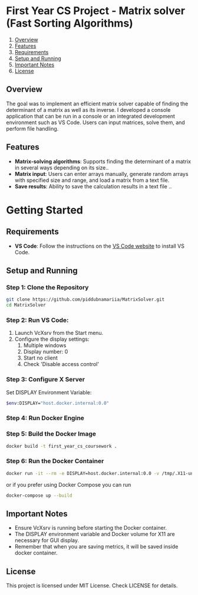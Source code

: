 # First Year CS Project - Matrix solver (Fast Sorting Algorithms)

1. [Overview](#overview)
2. [Features](#features)
3. [Requirements](#requirements)
4. [Setup and Running](#setup-and-running)
5. [Important Notes](#important-notes)
6. [License](#license)

## Overview
The goal was to implement an efficient matrix solver capable of finding the determinant of a matrix as well as its inverse. I developed a console application that can be run in a console or an integrated development environment such as VS Code. Users can input matrices, solve them, and perform file handling.

## Features
- **Matrix-solving algorithms**: Supports finding the determinant of a matrix in several ways depending on its size..
- **Matrix input**: Users can enter arrays manually, generate random arrays with specified size and range, and load a matrix from a text file.
- **Save results**: Ability to save the calculation results in a text file ..

# Getting Started

## Requirements

- **VS Code**: Follow the instructions on the [VS Code website](https://code.visualstudio.com/download) to install VS Code.

## Setup and Running

### Step 1: Clone the Repository
```sh
git clone https://github.com/piddubnamariia/MatrixSolver.git
cd MatrixSolver
```

### Step 2: Run VS Code:
1. Launch VcXsrv from the Start menu.
2. Configure the display settings:
   1. Multiple windows
   2. Display number: 0
   3. Start no client
   4. Check 'Disable access control'

### Step 3: Configure X Server
Set DISPLAY Environment Variable:
```sh
$env:DISPLAY="host.docker.internal:0.0"
```

### Step 4: Run Docker Engine

### Step 5: Build the Docker Image
```sh
docker build -t first_year_cs_coursework .
```

### Step 6: Run the Docker Container
```sh
docker run -it --rm -e DISPLAY=host.docker.internal:0.0 -v /tmp/.X11-unix:/tmp/.X11-unix first_year_cs_coursework
```
or if you prefer using Docker Compose you can run
```sh
docker-compose up --build
```

## Important Notes
- Ensure VcXsrv is running before starting the Docker container.
- The DISPLAY environment variable and Docker volume for X11 are necessary for GUI display.
- Remember that when you are saving metrics, it will be saved inside docker container.

## License
This project is licensed under MIT License. Check LICENSE for details.

